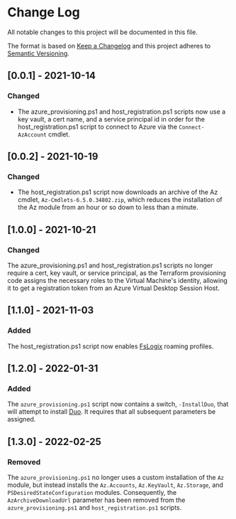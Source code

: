 
# Change Log
All notable changes to this project will be documented in this file.

The format is based on [Keep a Changelog](http://keepachangelog.com/)
and this project adheres to [Semantic Versioning](http://semver.org/).

## [0.0.1] - 2021-10-14

### Changed
- The azure_provisioning.ps1 and host_registration.ps1 scripts now use
a key vault, a cert name, and a service principal id in order for the
host_registration.ps1 script to connect to Azure via the `Connect-AzAccount`
cmdlet.

## [0.0.2] - 2021-10-19

### Changed
- The host_registration.ps1 script now downloads an archive of the Az cmdlet, 
  `Az-Cmdlets-6.5.0.34802.zip`, which reduces the installation of the Az module
  from an hour or so down to less than a minute.
  

## [1.0.0] - 2021-10-21

### Changed

The azure_provisioning.ps1 and host_registration.ps1 scripts no longer require
a cert, key vault, or service principal, as the Terraform provisioning code
assigns the necessary roles to the Virtual Machine's identity, allowing it to
get a registration token from an Azure Virtual Desktop Session Host.

## [1.1.0] - 2021-11-03

### Added

The host_registration.ps1 script now enables 
[FsLogix](https://docs.microsoft.com/en-us/fslogix/overview) roaming profiles.

## [1.2.0] - 2022-01-31

### Added

The `azure_provisioning.ps1` script now contains a switch, `-InstallDuo`, that
will attempt to install [Duo](https://duo.com/). It requires that all subsequent
parameters be assigned.

## [1.3.0] - 2022-02-25

### Removed

The `azure_provisioning.ps1` no longer uses a custom installation of the `Az`
module, but instead installs the `Az.Accounts`, `Az.KeyVault`, `Az.Storage`, and
`PSDesiredStateConfiguration` modules. Consequently, the `AzArchiveDownloadUrl`
parameter has been removed from the `azure_provisioning.ps1` and 
`host_registration.ps1` scripts.
